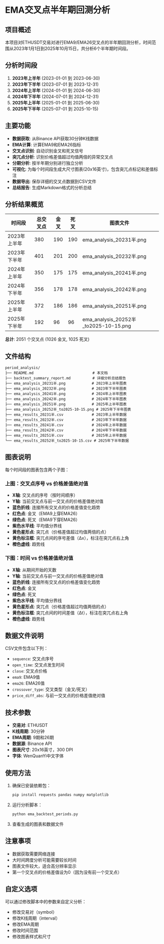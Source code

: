 # EMA交叉点半年期回测分析

## 项目概述

本项目对ETHUSDT交易对进行EMA9/EMA26交叉点的半年期回测分析，时间范围从2023年1月1日到2025年10月15日，共分析6个半年期时间段。

## 分析时间段

1. **2023年上半年** (2023-01-01 到 2023-06-30)
2. **2023年下半年** (2023-07-01 到 2023-12-31)
3. **2024年上半年** (2024-01-01 到 2024-06-30)
4. **2024年下半年** (2024-07-01 到 2024-12-31)
5. **2025年上半年** (2025-01-01 到 2025-06-30)
6. **2025年下半年** (2025-07-01 到 2025-10-15)

## 主要功能

- **数据获取**: 从Binance API获取30分钟K线数据
- **EMA计算**: 计算EMA9和EMA26指标
- **交叉点识别**: 自动识别金叉和死叉信号
- **突兀点分析**: 识别价格差值超过均值两倍的异常交叉点
- **分期分析**: 按半年期分别进行独立分析
- **可视化**: 为每个时间段生成大尺寸图表(20x16英寸)，包含突兀点标记和差值标注
- **数据导出**: 保存详细的交叉点数据到CSV文件
- **总结报告**: 生成Markdown格式的分析总结

## 分析结果概览

| 时间段 | 总交叉点 | 金叉 | 死叉 | 图表文件 |
|--------|----------|------|------|----------|
| 2023年上半年 | 380 | 190 | 190 | ema_analysis_20231半.png |
| 2023年下半年 | 401 | 201 | 200 | ema_analysis_20232半.png |
| 2024年上半年 | 350 | 175 | 175 | ema_analysis_20241半.png |
| 2024年下半年 | 356 | 178 | 178 | ema_analysis_20242半.png |
| 2025年上半年 | 372 | 186 | 186 | ema_analysis_20251半.png |
| 2025年下半年 | 192 | 96 | 96 | ema_analysis_20252半_to2025-10-15.png |

**总计**: 2051 个交叉点 (1026 金叉, 1025 死叉)

## 文件结构

```
period_analysis/
├── README.md                           # 本文档
├── backtest_summary_report.md          # 详细分析总结报告
├── ema_analysis_20231半.png            # 2023年上半年图表
├── ema_analysis_20232半.png            # 2023年下半年图表
├── ema_analysis_20241半.png            # 2024年上半年图表
├── ema_analysis_20242半.png            # 2024年下半年图表
├── ema_analysis_20251半.png            # 2025年上半年图表
├── ema_analysis_20252半_to2025-10-15.png # 2025年下半年图表
├── ema_results_20231半.csv             # 2023年上半年数据
├── ema_results_20232半.csv             # 2023年下半年数据
├── ema_results_20241半.csv             # 2024年上半年数据
├── ema_results_20242半.csv             # 2024年下半年数据
├── ema_results_20251半.csv             # 2025年上半年数据
└── ema_results_20252半_to2025-10-15.csv # 2025年下半年数据
```

## 图表说明

每个时间段的图表包含两个子图：

### 上图：交叉点序号 vs 价格差值绝对值
- **X轴**: 交叉点的序号（按时间顺序）
- **Y轴**: 当前交叉点与前一交叉点的价格差值绝对值
- **蓝色折线**: 连接所有交叉点的价格差值变化趋势
- **红色点**: 金叉（EMA9上穿EMA26）
- **绿色点**: 死叉（EMA9下穿EMA26）
- **紫色水平线**: 平均值分界线
- **黄色星形点**: 突兀点（价格差值超过均值两倍的点）
- **黄色标注框**: 突兀点间的序号差值（Δx），标注在突兀点右上角
- **橙色虚线**: 趋势线

### 下图：时间 vs 价格差值绝对值
- **X轴**: 从期间开始的天数
- **Y轴**: 当前交叉点与前一交叉点的价格差值绝对值
- **蓝色折线**: 连接所有交叉点的价格差值变化趋势
- **红色点**: 金叉
- **绿色点**: 死叉
- **紫色水平线**: 平均值分界线
- **黄色星形点**: 突兀点（价格差值超过均值两倍的点）
- **黄色标注框**: 突兀点间的时间差值（Δt），标注在突兀点右上角
- **橙色虚线**: 趋势线

## 数据文件说明

CSV文件包含以下列：
- `sequence`: 交叉点序号
- `open_time`: 交叉点发生时间
- `close`: 交叉点价格
- `ema9`: EMA9值
- `ema26`: EMA26值
- `crossover_type`: 交叉类型（金叉/死叉）
- `price_diff_abs`: 与前一交叉点的价格差值绝对值

## 技术参数

- **交易对**: ETHUSDT
- **K线周期**: 30分钟
- **EMA周期**: 9期和26期
- **数据源**: Binance API
- **图表尺寸**: 20x16英寸，300 DPI
- **字体**: WenQuanYi中文字体

## 使用方法

1. 确保已安装依赖包：
   ```bash
   pip install requests pandas numpy matplotlib
   ```

2. 运行分析脚本：
   ```bash
   python ema_backtest_periods.py
   ```

3. 查看生成的图表和数据文件

## 注意事项

- 数据获取需要网络连接
- 大时间跨度分析可能需要较长时间
- 图表文件较大，适合高分辨率显示
- 第一个交叉点的价格差值设为0（因为没有前一个交叉点）

## 自定义选项

可以通过修改脚本中的参数来自定义分析：
- 修改交易对（symbol）
- 修改K线周期（interval）
- 修改EMA周期
- 修改时间范围
- 修改图表样式和尺寸